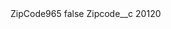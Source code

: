 <?xml version="1.0" encoding="UTF-8"?>
<CustomMetadata xmlns="http://soap.sforce.com/2006/04/metadata" xmlns:xsi="http://www.w3.org/2001/XMLSchema-instance" xmlns:xsd="http://www.w3.org/2001/XMLSchema">
    <label>ZipCode965</label>
    <protected>false</protected>
    <values>
        <field>Zipcode__c</field>
        <value xsi:type="xsd:string">20120</value>
    </values>
</CustomMetadata>
